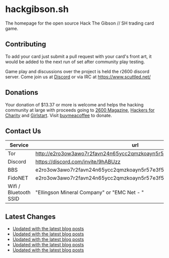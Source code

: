 # hackgibson.sh
The homepage for the open source Hack The Gibson // SH trading card game.


## Contributing

To add your card just submit a pull request with your card's front art, it would be added to the next run of set after community play testing.

Game play and discussions over the project is held the r2600 discord server. Come join us at [Discord](https://discord.com/invite/9hABUzz) or via IRC at https://www.scuttled.net/


## Donations

Your donation of $13.37 or more is welcome and helps the hacking community at large with proceeds going to [2600 Magazine](https://2600.com/), [Hackers for Charity](https://hackersforcharity.org) and [Girlstart](https://girlstart.org).  Visit [buymeacoffee](https://www.buymeacoffee.com/hackgibson.sh) to donate.


## Contact Us

Service | url
-|-
Tor | http://e2ro3ow3awo7r2favn24n65ycc2qmzkoayn5r57e3f56nvjwdcgg32ad.onion
Discord | https://discord.com/invite/9hABUzz
BBS | e2ro3ow3awo7r2favn24n65ycc2qmzkoayn5r57e3f56nvjwdcgg32ad.onion:23
FidoNET | e2ro3ow3awo7r2favn24n65ycc2qmzkoayn5r57e3f56nvjwdcgg32ad.onion:24554
Wifi / Bluetooth SSID | "Ellingson Mineral Company" or "EMC Net - <fidonet address>"

## Latest Changes
<!-- BLOG-POST-LIST:START -->
- [Updated with the latest blog posts](https://github.com/DFW2600/hackgibson.sh/commit/cc9e3d935d9169b72a591eef9d798ed1467aad8a)
- [Updated with the latest blog posts](https://github.com/DFW2600/hackgibson.sh/commit/fce6ccd9838195aaa2dbd84fd55b105c22ff7c47)
- [Updated with the latest blog posts](https://github.com/DFW2600/hackgibson.sh/commit/8708945579b31ccd43e048d7e70dd9dcf1a7fa0c)
- [Updated with the latest blog posts](https://github.com/DFW2600/hackgibson.sh/commit/d96d049631631681506b12deb29c7f5be6195922)
- [Updated with the latest blog posts](https://github.com/DFW2600/hackgibson.sh/commit/7a8e37e0c9c9e915b42deb6b5f3ed84d9fdff75f)
<!-- BLOG-POST-LIST:END -->
